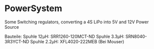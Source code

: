# PowerSystem
Some Switching regulators, converting a 4S LiPo into 5V and 12V Power Source

Bauteile:
Spuhle 12µH: SRR1260-120MCT-ND
Spuhle 3.3µH: SRN8040-3R3YCT-ND
Spuhle 2.2µH: XFL4020-222MEB (Bei Mouser)
